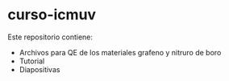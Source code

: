 # curso-icmuv

Este repositorio contiene:
- Archivos para QE de los materiales grafeno y nitruro de boro
- Tutorial
- Diapositivas
